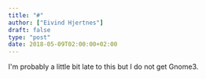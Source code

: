 ```yaml
---
title: "#"
author: ["Eivind Hjertnes"]
draft: false
type: "post"
date: 2018-05-09T02:00:00+02:00
---
```


I'm probably a little bit late to this but I do not get Gnome3.
